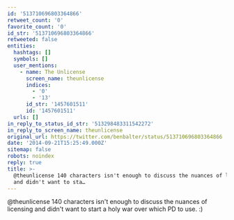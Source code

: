 ```yaml
---
id: '513710696803364866'
retweet_count: '0'
favorite_count: '0'
id_str: '513710696803364866'
retweeted: false
entities:
  hashtags: []
  symbols: []
  user_mentions:
    - name: The Unlicense
      screen_name: theunlicense
      indices:
        - '0'
        - '13'
      id_str: '1457601511'
      id: '1457601511'
  urls: []
in_reply_to_status_id_str: '513298483311542272'
in_reply_to_screen_name: theunlicense
original_url: https://twitter.com/benbalter/status/513710696803364866
date: '2014-09-21T15:25:49.000Z'
sitemap: false
robots: noindex
reply: true
title: >-
  @theunlicense 140 characters isn't enough to discuss the nuances of licensing
  and didn't want to sta…
---
```


@theunlicense 140 characters isn't enough to discuss the nuances of licensing and didn't want to start a holy war over which PD to use. :)